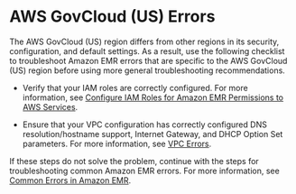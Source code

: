 # AWS GovCloud \(US\) Errors<a name="emr-troubleshoot-error-govcloud"></a>

The AWS GovCloud \(US\) region differs from other regions in its security, configuration, and default settings\. As a result, use the following checklist to troubleshoot Amazon EMR errors that are specific to the AWS GovCloud \(US\) region before using more general troubleshooting recommendations\.

+ Verify that your IAM roles are correctly configured\. For more information, see [Configure IAM Roles for Amazon EMR Permissions to AWS Services](emr-iam-roles.md)\.

+ Ensure that your VPC configuration has correctly configured DNS resolution/hostname support, Internet Gateway, and DHCP Option Set parameters\. For more information, see [VPC Errors](emr-troubleshoot-error-vpc.md)\.

If these steps do not solve the problem, continue with the steps for troubleshooting common Amazon EMR errors\. For more information, see [Common Errors in Amazon EMR](emr-troubleshoot-errors.md)\. 